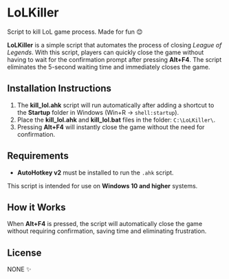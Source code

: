 # LoLKiller
Script to kill LoL game process. Made for fun 😊

**LoLKiller** is a simple script that automates the process of closing *League of Legends*. With this script, players can quickly close the game without having to wait for the confirmation prompt after pressing **Alt+F4**. The script eliminates the 5-second waiting time and immediately closes the game.

## Installation Instructions

1. The **kill_lol.ahk** script will run automatically after adding a shortcut to the **Startup** folder in Windows (Win+R -> `shell:startup`).
2. Place the **kill_lol.ahk** and **kill_lol.bat** files in the folder: `C:\LoLKiller\`.
3. Pressing **Alt+F4** will instantly close the game without the need for confirmation.

## Requirements

- **AutoHotkey v2** must be installed to run the `.ahk` script.
  
This script is intended for use on **Windows 10 and higher** systems.

## How it Works

When **Alt+F4** is pressed, the script will automatically close the game without requiring confirmation, saving time and eliminating frustration.

## License

NONE ✨

